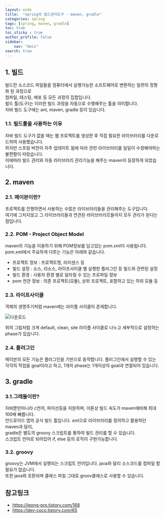 ```yaml
---
layout: wide
title:  "spring의 빌드관리도구 - maven, gradle"
categories: spring
tags: [spring, maven, gradle]
toc: true
toc_sticky : true
author_profile: false
sidebar:
    nav: "docs"
search: true
---
```


## 1. 빌드
빌드란 소스코드 파일들을 컴퓨터에서 실행가능한 소프트웨어로 변환하는 일련의 정형화 된 과정으로  
컴파일, 테스팅, 배포 등 모든 과정의 집합입니다.  
빌드 툴(도구)는 이러한 빌드 과정을 자동으로 수행해주는 툴을 의미합니다.  
자바 빌드 도구에는 ant, maven, gradle 등이 있습니다.  

### 1.1. 빌드툴을 사용하는 이유
자바 빌드 도구가 없을 때는 웹 프로젝트를 생성한 후 직접 필요한 라이브러리를 다운로드하여 사용했습니다.  
하지만 스프링 버전이 자주 업데이트 됨에 따라 관련 라이브러리를 일일이 수정해야하는 불편함이 따랐습니다.  
이에따라 빌드 관리와 자동 라이브러리 관리기능을 해주는 maven이 등장하게 되었습니다.  

## 2. maven
### 2.1. 메이븐이란?
프로젝트를 진행하면서 사용하는 수많은 라이브러리들을 관리해주는 도구입니다.  
여기에 그치지않고 그 라이브러리들과 연관된 라이브러리르들까지 모두 관리가 된다는 점입니다.  

### 2.2. POM - Project Object Model
maven의 기능을 이용하기 위해 POM정보를 담고있는 pom.xml이 사용됩니다.  
pom.xml에서 주요하게 다루는 기능은 아래와 같습니다.  

- 프로젝트 정보 : 프로젝트명, 라이센스 등
- 빌드 설정 : 소스, 리소스, 라이프사이클 별 실행한 플러그인 등 빌드와 관련된 설정
- 빌드 환경 : 사용자 환경 별로 달라질 수 있는 프로파일 정보
- pom 연관 정보 : 의존 프로젝트(모듈), 상위 프로젝트, 포함하고 있는 하위 모듈 등

### 2.3. 라이프사이클
객체의 생명주기처럼 maven에는 라이플 사이클이 존재합니다.  

![다운로드](https://user-images.githubusercontent.com/78904413/161376730-e20bf0bc-f9d9-4840-b269-bf6491bf2150.png)

위의 그림처럼 크게 default, clean, site 라이플 사이클로 나누고 세부적으로 설정하는 phase가 있습니다.  

### 2.4. 플러그인
메이븐의 모든 기능은 플러그인을 기반으로 동작합니다. 플러그인에서 실행할 수 있는 각각의 작업을 goal이라고 하고, 
1개의 phase는 1개이상의 goal과 연결되어 있습니다.  


## 3. gradle
### 3.1.그레들이란?
자바뿐만아니라 c언어, 파이선등을 지원하며, 이론상 빌드 속도가 maven에비해 최대 100배 빠릅니다.  
안드로이드 앱의 공식 빌드 툴입니다. xml으로 라이브러리를 정의하고 활용하던 maven과 달리,  
gradle은 별도의 groovy 스크립트를 통하여 빌드 관리를 할 수 있습니다.  
스크립트 언어로 되어있어 if, else 등의 로직이 구현가능합니다.

### 3.2. groovy
groovy는 JVM에서 실행되는 스크립트 언어입니다. java와 달리 소스코드를 컴파일 할 필요가 없습니다.  
또한 java와 호환되며 클래스 파일 그대로 groov클래스로 사용할 수 있습니다.

## 참고링크
+ https://jeong-pro.tistory.com/168
+ https://dev-coco.tistory.com/65
